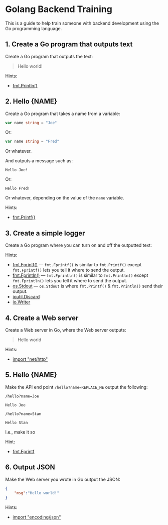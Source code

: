 # Golang Backend Training

This is a guide to help train someone with backend development using the Go programming language.

## 1. Create a Go program that outputs text

Create a Go program that outputs the text:
> Hello world!

Hints:
* [fmt.Println()](https://golang.org/pkg/fmt/#Println)

## 2. Hello {NAME}

Create a Go program that takes a name from a variable:
```Go
var name string = "Joe"
```
Or:
```Go
var name string = "Fred"
```
Or whatever.

And outputs a message such as:
```
Hello Joe!
```
Or:
```
Hello Fred!
```
Or whatever, depending on the value of the `name` variable.

Hints:
* [fmt.Printf()](https://golang.org/pkg/fmt/#Printf)

## 3. Create a simple logger

Create a Go program where you can turn on and off the outputted text:

Hints:
* [fmt.Fprintf()](https://golang.org/pkg/fmt/#Fprintf) — `fmt.Fprintf()` is similar to `fmt.Printf()` except `fmt.Fprintf()` lets you tell it where to send the output.
* [fmt.Fprintln()](https://golang.org/pkg/fmt/#Fprintln) — `fmt.Fprintln()` is similar to `fmt.Println()` except `fmt.Fprintln()` lets you tell it where to send the output.
* [os.Stdout](https://golang.org/pkg/os/#Stdout) — `os.Stdout` is where `fmt.Printf()` & `fmt.Println()` send their output.
* [ioutil.Discard](https://golang.org/pkg/io/ioutil/#Discard)
* [io.Writer](https://golang.org/pkg/io/#Writer)


## 4. Create a Web server

Create a Web server in Go, where the Web server outputs:
> Hello world

Hints:
* [import "net/http"](https://golang.org/pkg/net/http/)


## 5. Hello {NAME}

Make the API end point `/hello?name=REPLACE_ME` output the following:

`/hello?name=Joe`
```
Hello Joe
```


`/hello?name=Stan`
```
Hello Stan
```

I.e., make it so
    
Hint:
* [fmt.Fprintf](https://golang.org/pkg/fmt/#Fprintf)

## 6. Output JSON

Make the Web server you wrote in Go output the JSON:
```json
{
    "msg":"Hello world!"
}
```

    
Hints:
* [import "encoding/json"](https://golang.org/pkg/encoding/json/)
